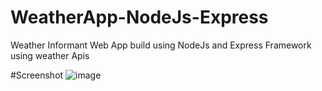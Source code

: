 # WeatherApp-NodeJs-Express
Weather Informant Web App build using NodeJs and Express Framework using weather Apis

#Screenshot
![image](https://user-images.githubusercontent.com/70894096/131652382-9c02248e-2c5a-4252-9081-bf35f55d98a4.png)
